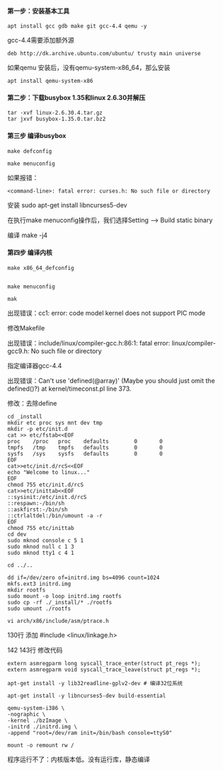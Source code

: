 #### 第一步：安装基本工具

```shell
apt install gcc gdb make git gcc-4.4 qemu -y
```

gcc-4.4需要添加额外源

```shell
deb http://dk.archive.ubuntu.com/ubuntu/ trusty main universe
```

如果qemu 安装后，没有qemu-system-x86_64，那么安装

```shell
apt install qemu-system-x86
```

#### 第二步：下载busybox 1.35和linux 2.6.30并解压

```shell
tar -xvf linux-2.6.30.4.tar.gz
tar jxvf busybox-1.35.0.tar.bz2
```

#### 第三步 编译busybox

```shell
make defconfig

make menuconfig
```

如果报错：

```shell
<command-line>: fatal error: curses.h: No such file or directory
```

安装 sudo apt-get install libncurses5-dev

在执行make menuconfig操作后，我们选择Setting --> Build static binary

编译 make -j4

#### 第四步 编译内核

```shell
make x86_64_defconfig


make menuconfig

mak
```

出现错误：cc1: error: code model kernel does not support PIC mode

修改Makefile 

出现错误：include/linux/compiler-gcc.h:86:1: fatal error: linux/compiler-gcc9.h: No such file or directory

指定编译器gcc-4.4

出现错误：Can't use 'defined(@array)' (Maybe you should just omit the defined()?) at kernel/timeconst.pl line 373.

修改：去除define

```shell
cd _install
mkdir etc proc sys mnt dev tmp
mkdir -p etc/init.d
cat >> etc/fstab<<EOF
proc    /proc   proc    defaults        0       0
tmpfs   /tmp    tmpfs   defaults        0       0
sysfs   /sys    sysfs   defaults        0       0
EOF
cat>>etc/init.d/rcS<<EOF
echo "Welcome to linux..."
EOF
chmod 755 etc/init.d/rcS 
cat>>etc/inittab<<EOF
::sysinit:/etc/init.d/rcS
::respawn:-/bin/sh
::askfirst:-/bin/sh
::ctrlaltdel:/bin/umount -a -r
EOF
chmod 755 etc/inittab
cd dev
sudo mknod console c 5 1
sudo mknod null c 1 3
sudo mknod tty1 c 4 1

cd ../..

dd if=/dev/zero of=initrd.img bs=4096 count=1024
mkfs.ext3 initrd.img
mkdir rootfs
sudo mount -o loop initrd.img rootfs
sudo cp -rf ./_install/* ./rootfs
sudo umount ./rootfs
```

```shell
vi arch/x86/include/asm/ptrace.h
```

130行 添加 #include <linux/linkage.h>

142 143行 修改代码

```shell
extern asmregparm long syscall_trace_enter(struct pt_regs *); 
extern asmregparm void syscall_trace_leave(struct pt_regs *);
```

```shell
apt-get install -y lib32readline-gplv2-dev # 编译32位系统

apt-get install -y libncurses5-dev build-essential
```

```shell
qemu-system-i386 \
-nographic \
-kernel ./bzImage \
-initrd ./initrd.img \
-append "root=/dev/ram init=/bin/bash console=ttyS0"
```

```shell
mount -o remount rw /
```

程序运行不了：内核版本低。没有运行库，静态编译
